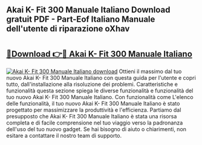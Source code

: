 ## Akai K- Fit 300 Manuale Italiano Download gratuit PDF - Part-Eof Italiano Manuale dell'utente di riparazione oXhav

# <h2><a href="http://dfck2da.blite.top/?on=Akai+K-+Fit+300+Manuale+Italiano">🔗Download 👉🔴 Akai K- Fit 300 Manuale Italiano</a></h2>

[![Akai K- Fit 300 Manuale Italiano download](https://i.imgur.com/lujVjoI.png)](http://dfck2da.blite.top/?on=Akai+K-+Fit+300+Manuale+Italiano)
Ottieni il massimo dal tuo nuovo Akai K- Fit 300 Manuale Italiano con questa guida per l'utente e copri tutto, dall'installazione alla risoluzione dei problemi. Caratteristiche e funzionalità questa sezione spiega le diverse funzionalità e funzionalità del tuo nuovo Akai K- Fit 300 Manuale Italiano. Con funzionalità come L'elenco delle funzionalità, il tuo nuovo Akai K- Fit 300 Manuale Italiano è stato progettato per massimizzare la produttività e l'efficienza. Partiamo dal presupposto che Akai K- Fit 300 Manuale Italiano è stata una risorsa completa e di facile comprensione nel tuo viaggio verso la padronanza dell'uso del tuo nuovo gadget. Se hai bisogno di aiuto o chiarimenti, non esitare a contattare il nostro team di supporto.
